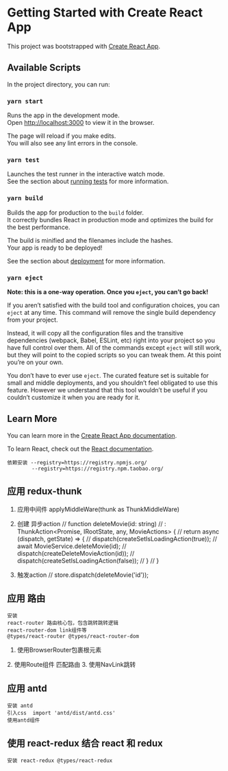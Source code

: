 # Getting Started with Create React App

This project was bootstrapped with [Create React App](https://github.com/facebook/create-react-app).

## Available Scripts

In the project directory, you can run:

### `yarn start`

Runs the app in the development mode.\
Open [http://localhost:3000](http://localhost:3000) to view it in the browser.

The page will reload if you make edits.\
You will also see any lint errors in the console.

### `yarn test`

Launches the test runner in the interactive watch mode.\
See the section about [running tests](https://facebook.github.io/create-react-app/docs/running-tests) for more information.

### `yarn build`

Builds the app for production to the `build` folder.\
It correctly bundles React in production mode and optimizes the build for the best performance.

The build is minified and the filenames include the hashes.\
Your app is ready to be deployed!

See the section about [deployment](https://facebook.github.io/create-react-app/docs/deployment) for more information.

### `yarn eject`

**Note: this is a one-way operation. Once you `eject`, you can’t go back!**

If you aren’t satisfied with the build tool and configuration choices, you can `eject` at any time. This command will remove the single build dependency from your project.

Instead, it will copy all the configuration files and the transitive dependencies (webpack, Babel, ESLint, etc) right into your project so you have full control over them. All of the commands except `eject` will still work, but they will point to the copied scripts so you can tweak them. At this point you’re on your own.

You don’t have to ever use `eject`. The curated feature set is suitable for small and middle deployments, and you shouldn’t feel obligated to use this feature. However we understand that this tool wouldn’t be useful if you couldn’t customize it when you are ready for it.

## Learn More

You can learn more in the [Create React App documentation](https://facebook.github.io/create-react-app/docs/getting-started).

To learn React, check out the [React documentation](https://reactjs.org/).

    依赖安装 --registry=https://registry.npmjs.org/
            --registry=https://registry.npm.taobao.org/



## 应用 redux-thunk

1. 应用中间件
 applyMiddleWare(thunk as ThunkMiddleWare<IRootState>)

2. 创建 异步action
// function deleteMovie(id: string)
//     : ThunkAction<Promise<void>, IRootState, any, MovieActions> {
//     return async (dispatch, getState) => {
//         dispatch(createSetIsLoadingAction(true));
//         await MovieService.deleteMovie(id);
//         dispatch(createDeleteMovieAction(id));
//         dispatch(createSetIsLoadingAction(false));
//     }
// }

3. 触发action
// store.dispatch(deleteMovie('id'));

## 应用 路由
    安装
    react-router 路由核心包，包含跳转跳转逻辑
    react-router-dom link组件等
    @types/react-router @types/react-router-dom

1. 使用BrowserRouter包裹根元素
<BrowserRouter>
    <Route path="/" component={Layout}></Route>
</BrowserRouter>
2. 使用Route组件 匹配路由
3. 使用NavLink跳转

## 应用 antd
    安装 antd
    引入css  import 'antd/dist/antd.css'
    使用antd组件

## 使用 react-redux 结合 react 和 redux
    安装 react-redux @types/react-redux
